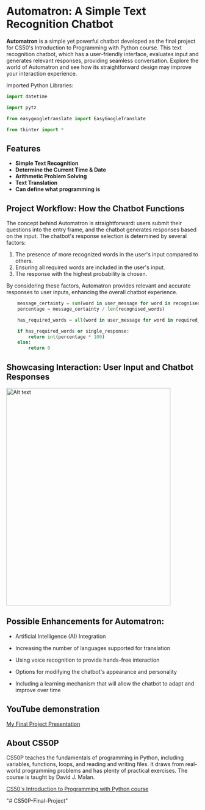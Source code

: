 # **Automatron: A Simple Text Recognition Chatbot**

**Automatron** is a simple yet powerful chatbot developed as the final project for CS50's Introduction to Programming with Python course. This text recognition chatbot, which has a user-friendly interface, evaluates input and generates relevant responses, providing seamless conversation. Explore the world of Automatron and see how its straightforward design may improve your interaction experience.

Imported Python Libraries:

```python
import datetime

import pytz

from easygoogletranslate import EasyGoogleTranslate

from tkinter import *
```

## **Features**
* **Simple Text Recognition**
* **Determine the Current Time & Date**
* **Arithmetic Problem Solving** 
* **Text Translation**
* **Can define what programming is**

## **Project Workflow: How the Chatbot Functions**
The concept behind Automatron is straightforward: users submit their questions into the entry frame, and the chatbot generates responses based on the input. The chatbot's response selection is determined by several factors:

1. The presence of more recognized words in the user's input compared to others.
1. Ensuring all required words are included in the user's input.
1. The response with the highest probability is chosen.

By considering these factors, Automatron provides relevant and accurate responses to user inputs, enhancing the overall chatbot experience.


```python
    message_certainty = sum(word in user_message for word in recognised_words)
    percentage = message_certainty / len(recognised_words)

    has_required_words = all(word in user_message for word in required_words)

    if has_required_words or single_response:
        return int(percentage * 100)
    else:
        return 0

```


## **Showcasing Interaction: User Input and Chatbot Responses**
<img src="automatron.gif" alt="Alt text" title="Chatbot Responses" width="430" height="570">

## **Possible Enhancements for Automatron:**

* Artificial Intelligence (AI) Integration

* Increasing the number of languages supported for translation

* Using voice recognition to provide hands-free interaction

* Options for modifying the chatbot's appearance and personality

* Including a learning mechanism that will allow the chatbot to adapt and improve over time

## **YouTube demonstration**
[My Final Project Presentation](https://youtu.be/1L0w_uJkgtg)

## **About CS50P**
CS50P teaches the fundamentals of programming in Python, including variables, functions, loops, and reading and writing files. It draws from real-world programming problems and has plenty of practical exercises. The course is taught by David J. Malan.

[CS50's Introduction to Programming with Python course](https://cs50.harvard.edu/python/2022/)

"# CS50P-Final-Project" 
